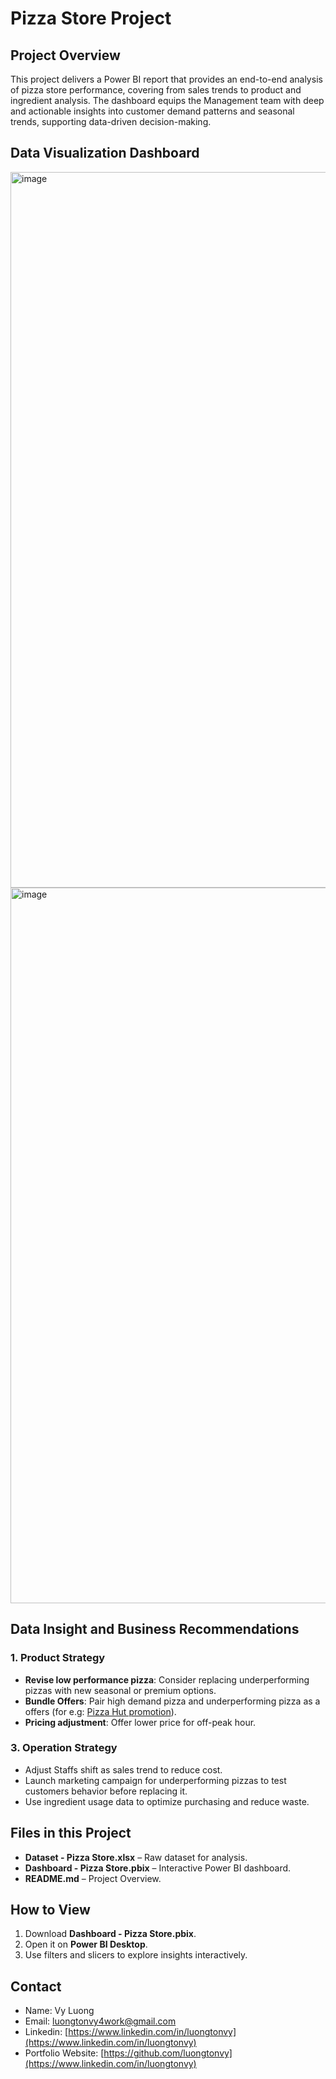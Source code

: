 # Pizza Store Project

## Project Overview

This project delivers a Power BI report that provides an end-to-end analysis of pizza store performance, covering from sales trends to product and ingredient analysis. The dashboard equips the Management team with deep and actionable insights into customer demand patterns and seasonal trends, supporting data-driven decision-making.

## Data Visualization Dashboard

<img width="2045" height="1145" alt="image" src="https://github.com/user-attachments/assets/b135c398-09ac-4388-bc04-b6413431afd5" />
<img width="2045" height="1145" alt="image" src="https://github.com/user-attachments/assets/e056da4d-2a12-4319-a044-090214e23a34" />

## Data Insight and Business Recommendations
### 1. Product Strategy
- **Revise low performance pizza**: Consider replacing underperforming pizzas with new seasonal or premium options.
- **Bundle Offers**: Pair high demand pizza and underperforming pizza as a offers (for e.g: [Pizza Hut promotion](https://www.pizzahut.com.au/pizza-meals/2-large-pizzas--2-sides-2595-pick-up--3295-delivered-5095671)).
- **Pricing adjustment**: Offer lower price for off-peak hour.

### 3. Operation Strategy
- Adjust Staffs shift as sales trend to reduce cost.
- Launch marketing campaign for underperforming pizzas to test customers behavior before replacing it.
- Use ingredient usage data to optimize purchasing and reduce waste.

## Files in this Project

- **Dataset - Pizza Store.xlsx** – Raw dataset for analysis.
- **Dashboard - Pizza Store.pbix** – Interactive Power BI dashboard.
- **README.md** – Project Overview.

## How to View

1. Download **Dashboard - Pizza Store.pbix**.
2. Open it on **Power BI Desktop**.
3. Use filters and slicers to explore insights interactively.

## Contact

- Name: Vy Luong
- Email: [luongtonvy4work@gmail.com](mailto:luongtonvy4work@gmail.com)
- Linkedin: [https://www.linkedin.com/in/luongtonvy](https://www.linkedin.com/in/luongtonvy)
- Portfolio Website: [https://github.com/luongtonvy](https://www.linkedin.com/in/luongtonvy)

